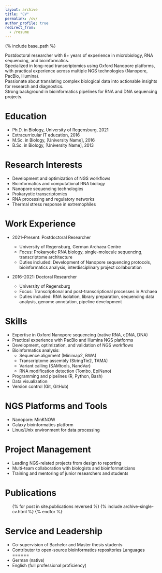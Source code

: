 ```yaml
---
layout: archive
title: "CV"
permalink: /cv/
author_profile: true
redirect_from:
  - /resume
---
```


{% include base_path %}


Postdoctoral researcher with 8+ years of experience in microbiology, RNA sequencing, and bioinformatics.  
Specialized in long-read transcriptomics using Oxford Nanopore platforms, with practical experience across multiple NGS technologies (Nanopore, PacBio, Illumina).  
Passionate about translating complex biological data into actionable insights for research and diagnostics.  
Strong background in bioinformatics pipelines for RNA and DNA sequencing projects.

Education
======
* Ph.D. in Biology, University of Regensburg, 2021
* Extracurricular IT education, 2016
* M.Sc. in Biology, [University Name], 2016
* B.Sc. in Biology, [University Name], 2013

Research Interests
======
* Development and optimization of NGS workflows
* Bioinformatics and computational RNA biology
* Nanopore sequencing technologies 
* Prokaryotic transcriptomics
* RNA processing and regulatory networks
* Thermal stress response in extremophiles

Work Experience
======
* 2021–Present: Postdoctoral Researcher
  * University of Regensburg, German Archaea Centre
  * Focus: Prokaryotic RNA biology, single-molecule sequencing, transcriptome architecture
  * Duties included: Development of Nanopore sequencing protocols, bioinformatics analysis, interdisciplinary project collaboration

* 2016–2021: Doctoral Researcher
  * University of Regensburg
  * Focus: Transcriptional and post-transcriptional processes in Archaea
  * Duties included: RNA isolation, library preparation, sequencing data analysis, genome annotation, pipeline development

Skills
======
* Expertise in Oxford Nanopore sequencing (native RNA, cDNA, DNA)
* Practical experience with PacBio and Illumina NGS platforms
* Development, optimization, and validation of NGS workflows
* Bioinformatics analysis:
  * Sequence alignment (Minimap2, BWA)
  * Transcriptome assembly (StringTie2, TAMA)
  * Variant calling (SAMtools, NanoVar)
  * RNA modification detection (Tombo, EpiNano)
* Programming and pipelines (R, Python, Bash)
* Data visualization 
* Version control (Git, GitHub)

NGS Platforms and Tools
======
* Nanopore: MinKNOW
* Galaxy bioinformatics platform
* Linux/Unix environment for data processing

Project Management
======
* Leading NGS-related projects from design to reporting
* Multi-team collaboration with biologists and bioinformaticians
* Training and mentoring of junior researchers and students

Publications
======
<ul>{% for post in site.publications reversed %}
  {% include archive-single-cv.html %}
{% endfor %}</ul>

Service and Leadership
======
* Co-supervision of Bachelor and Master thesis students
* Contributor to open-source bioinformatics repositories
Languages
======
* German (native)
* English (full professional proficiency)

